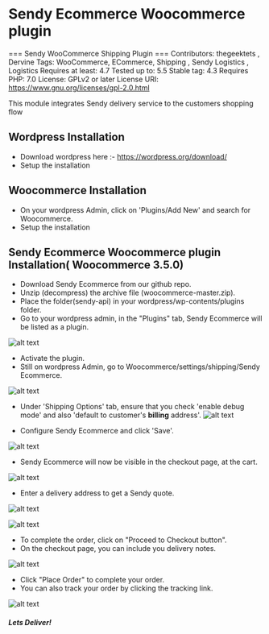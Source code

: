 # Sendy Ecommerce Woocommerce plugin
=== Sendy WooCommerce Shipping Plugin ===
Contributors: thegeektets , Dervine
Tags: WooCommerce, ECommerce, Shipping , Sendy Logistics , Logistics
Requires at least: 4.7
Tested up to: 5.5
Stable tag: 4.3
Requires PHP: 7.0
License: GPLv2 or later
License URI: https://www.gnu.org/licenses/gpl-2.0.html

This module integrates Sendy delivery service to the customers shopping flow

## Wordpress Installation
 - Download wordpress here :- https://wordpress.org/download/
 - Setup the installation

## Woocommerce Installation
 - On your wordpress Admin, click on 'Plugins/Add New' and search for Woocommerce.
 - Setup the installation
 
## Sendy Ecommerce Woocommerce plugin Installation( Woocommerce 3.5.0)
 - Download Sendy Ecommerce from our github repo.
 - Unzip (decompress) the archive file (woocommerce-master.zip).
 - Place the folder(sendy-api) in your wordpress/wp-contents/plugins folder.
 - Go to your wordpress admin, in the "Plugins" tab, Sendy Ecommerce will be listed as a plugin.
 
  ![alt text](https://raw.githubusercontent.com/sendyit/woocommerce/master/sendy-api/images/activate.png)
  
  
  
 - Activate the plugin.
 - Still on wordpress Admin, go to Woocommerce/settings/shipping/Sendy Ecommerce.
 
  ![alt text](https://raw.githubusercontent.com/sendyit/woocommerce/master/sendy-api/images/options.png)
  
 -  Under 'Shipping Options' tab, ensure that you check 'enable debug mode' and also 'default to customer's <b>billing</b> address'.
   ![alt text](https://raw.githubusercontent.com/sendyit/woocommerce/master/sendy-api/images/debug.png)

 - Configure Sendy Ecommerce and click 'Save'.
 
  ![alt text](https://raw.githubusercontent.com/sendyit/woocommerce/master/sendy-api/images/configure.png)
  
 - Sendy Ecommerce will now be visible in the checkout page, at the cart.
 
  ![alt text](https://raw.githubusercontent.com/sendyit/woocommerce/master/sendy-api/images/checkout.png)
  
 - Enter a delivery address to get a Sendy quote.
 
  ![alt text](https://raw.githubusercontent.com/sendyit/woocommerce/master/sendy-api/images/pricing.png)
  
  ![alt text](https://raw.githubusercontent.com/sendyit/woocommerce/master/sendy-api/images/shipping_set.png)
  
 - To complete the order, click on "Proceed to Checkout button".
 - On the checkout page, you can include you delivery notes.
 
  ![alt text](https://raw.githubusercontent.com/sendyit/woocommerce/master/sendy-api/images/note.png)
  
 - Click "Place Order" to complete your order.
 - You can also track your order by clicking the tracking link.
 
  ![alt text](https://raw.githubusercontent.com/sendyit/woocommerce/master/sendy-api/images/track.png)
 
 
##### Lets Deliver!
